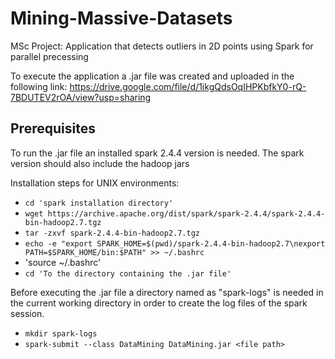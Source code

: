 # Mining-Massive-Datasets

MSc Project: Application that detects outliers in 2D points using Spark for parallel precessing

To execute the application a .jar file was created and uploaded in the following link: https://drive.google.com/file/d/1ikgQdsOqIHPKbfkY0-rQ-7BDUTEV2rOA/view?usp=sharing

## Prerequisites

To run the .jar file an installed spark 2.4.4 version is needed. The spark version should also include the hadoop jars

Installation steps for UNIX environments:

- `cd 'spark installation directory'`
- `wget https://archive.apache.org/dist/spark/spark-2.4.4/spark-2.4.4-bin-hadoop2.7.tgz`
- `tar -zxvf spark-2.4.4-bin-hadoop2.7.tgz`
- `echo -e "export SPARK_HOME=$(pwd)/spark-2.4.4-bin-hadoop2.7\nexport PATH=$SPARK_HOME/bin:$PATH" >> ~/.bashrc`
- 'source ~/.bashrc'
- `cd 'To the directory containing the .jar file'`

Before executing the .jar file a directory named as "spark-logs" is needed in the current working directory in order to create the log files
of the spark session.

- `mkdir spark-logs`
- `spark-submit --class DataMining DataMining.jar <file path>`
